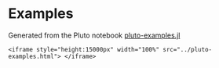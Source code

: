 # Examples

Generated from the Pluto notebook [pluto-examples.jl](https://github.com/JuliaGeometry/Triangulate.jl/blob/master/examples/pluto-examples.jl)

```@raw html
<iframe style="height:15000px" width="100%" src="../pluto-examples.html"> </iframe>
```



